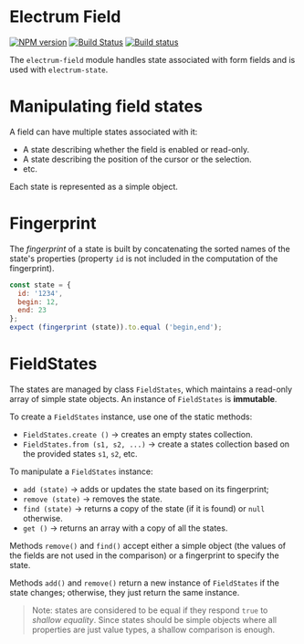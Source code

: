 # Electrum Field

[![NPM version](https://img.shields.io/npm/v/electrum-field.svg)](https://www.npmjs.com/package/electrum-field)
[![Build Status](https://travis-ci.org/epsitec-sa/electrum-field.svg?branch=master)](https://travis-ci.org/epsitec-sa/electrum-field)
[![Build status](https://ci.appveyor.com/api/projects/status/8c6nooep3fbnoytc?svg=true)](https://ci.appveyor.com/project/epsitec/electrum-field)

The `electrum-field` module handles state associated with form fields and is
used with `electrum-state`.

# Manipulating field states

A field can have multiple states associated with it:

* A state describing whether the field is enabled or read-only.
* A state describing the position of the cursor or the selection.
* etc.

Each state is represented as a simple object.

# Fingerprint

The _fingerprint_ of a state is built by concatenating the sorted
names of the state's properties (property `id` is not included in
the computation of the fingerprint).

```javascript
const state = {
  id: '1234',
  begin: 12,
  end: 23  
};
expect (fingerprint (state)).to.equal ('begin,end');
```

# FieldStates

The states are managed by class `FieldStates`, which maintains a read-only
array of simple state objects. An instance of `FieldStates` is **immutable**.

To create a `FieldStates` instance, use one of the static methods:

* `FieldStates.create ()` &rarr; creates an empty states collection.
* `FieldStates.from (s1, s2, ...)` &rarr; create a states collection based
  on the provided states `s1`, `s2`, etc.

To manipulate a `FieldStates` instance:

* `add (state)` &rarr; adds or updates the state based on its fingerprint;
* `remove (state)` &rarr; removes the state.
* `find (state)` &rarr; returns a copy of the state (if it is found) or
  `null` otherwise.
* `get ()` &rarr; returns an array with a copy of all the states.

Methods `remove()` and `find()` accept either a simple object (the
values of the fields are not used in the comparison) or a fingerprint
to specify the state.

Methods `add()` and `remove()` return a new instance of `FieldStates` if
the state changes; otherwise, they just return the same instance.

> Note: states are considered to be equal if they respond `true` to
> _shallow equality_. Since states should be simple objects where all
> properties are just value types, a shallow comparison is enough.
